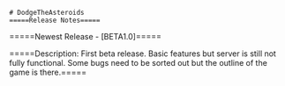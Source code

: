     # DodgeTheAsteroids
    =====Release Notes=====


=====Newest Release - [BETA1.0]=====

=====Description: First beta release. Basic features but server is still not fully functional. Some bugs need to be sorted out but the outline of the game is there.=====
